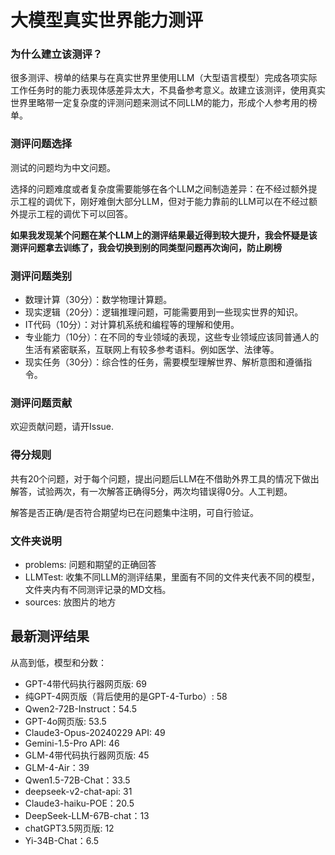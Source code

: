 # 大模型真实世界能力测评

### 为什么建立该测评？

很多测评、榜单的结果与在真实世界里使用LLM（大型语言模型）完成各项实际工作任务时的能力表现体感差异太大，不具备参考意义。故建立该测评，使用真实世界里略带一定复杂度的评测问题来测试不同LLM的能力，形成个人参考用的榜单。

### 测评问题选择

测试的问题均为中文问题。

选择的问题难度或者复杂度需要能够在各个LLM之间制造差异：在不经过额外提示工程的调优下，刚好难倒大部分LLM，但对于能力靠前的LLM可以在不经过额外提示工程的调优下可以回答。

**如果我发现某个问题在某个LLM上的测评结果最近得到较大提升，我会怀疑是该测评问题拿去训练了，我会切换到别的同类型问题再次询问，防止刷榜**

### 测评问题类别

- 数理计算（30分）：数学物理计算题。
- 现实逻辑（20分）：逻辑推理问题，可能需要用到一些现实世界的知识。
- IT代码（10分）：对计算机系统和编程等的理解和使用。
- 专业能力（10分）：在不同的专业领域的表现，这些专业领域应该同普通人的生活有紧密联系，互联网上有较多参考语料。例如医学、法律等。
- 现实任务（30分）：综合性的任务，需要模型理解世界、解析意图和遵循指令。

### 测评问题贡献

欢迎贡献问题，请开Issue.

### 得分规则

共有20个问题，对于每个问题，提出问题后LLM在不借助外界工具的情况下做出解答，试验两次，有一次解答正确得5分，两次均错误得0分。人工判题。

解答是否正确/是否符合期望均已在问题集中注明，可自行验证。

### 文件夹说明
- problems: 问题和期望的正确回答
- LLMTest: 收集不同LLM的测评结果，里面有不同的文件夹代表不同的模型，文件夹内有不同测评记录的MD文档。
- sources: 放图片的地方

## 最新测评结果

从高到低，模型和分数：

- GPT-4带代码执行器网页版: 69
- 纯GPT-4网页版（背后使用的是GPT-4-Turbo）: 58
- Qwen2-72B-Instruct：54.5
- GPT-4o网页版: 53.5
- Claude3-Opus-20240229 API: 49
- Gemini-1.5-Pro API: 46
- GLM-4带代码执行器网页版: 45
- GLM-4-Air：39
- Qwen1.5-72B-Chat：33.5
- deepseek-v2-chat-api: 31
- Claude3-haiku-POE：20.5
- DeepSeek-LLM-67B-chat：13
- chatGPT3.5网页版: 12
- Yi-34B-Chat：6.5